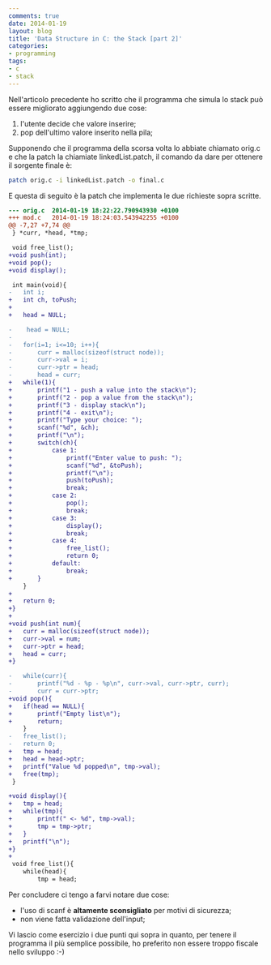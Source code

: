 ```yaml
---
comments: true
date: 2014-01-19
layout: blog
title: 'Data Structure in C: the Stack [part 2]'
categories:
- programming
tags:
- c
- stack
---
```


Nell'articolo precedente ho scritto che il programma che simula lo stack può essere migliorato aggiungendo due cose:

  1. l'utente decide che valore inserire;
  2. pop dell'ultimo valore inserito nella pila;

Supponendo che il programma della scorsa volta lo abbiate chiamato orig.c e che la patch la chiamiate linkedList.patch, il comando da dare per ottenere il sorgente finale è:
    
```sh
patch orig.c -i linkedList.patch -o final.c
```

E questa di seguito è la patch che implementa le due richieste sopra scritte.
    
```diff
--- orig.c	2014-01-19 18:22:22.790943930 +0100
+++ mod.c	2014-01-19 18:24:03.543942255 +0100
@@ -7,27 +7,74 @@
 } *curr, *head, *tmp;

 void free_list();
+void push(int);
+void pop();
+void display();

 int main(void){
-	int i;
+	int ch, toPush;
+	
+	head = NULL;

-    head = NULL;
-    
-	for(i=1; i<=10; i++){ 
-		curr = malloc(sizeof(struct node));
-		curr->val = i;
-		curr->ptr = head;
-		head = curr;
+	while(1){
+		printf("1 - push a value into the stack\n");
+		printf("2 - pop a value from the stack\n");
+		printf("3 - display stack\n");
+		printf("4 - exit\n");
+		printf("Type your choice: ");
+		scanf("%d", &ch);
+		printf("\n");
+		switch(ch){
+			case 1:
+				printf("Enter value to push: ");
+				scanf("%d", &toPush);
+				printf("\n");
+				push(toPush);
+				break;
+			case 2:
+				pop();
+				break;
+			case 3:
+				display();
+				break;
+			case 4:
+				free_list();
+				return 0;
+			default:
+				break;
+		}
 	}
+	
+	return 0;
+}
+
+void push(int num){
+	curr = malloc(sizeof(struct node));
+	curr->val = num;
+	curr->ptr = head;
+	head = curr;
+}

-	while(curr){
-		printf("%d - %p - %p\n", curr->val, curr->ptr, curr);
-		curr = curr->ptr;
+void pop(){
+	if(head == NULL){
+		printf("Empty list\n");
+		return;
 	}
-	free_list();
-	return 0;
+	tmp = head;
+	head = head->ptr;
+	printf("Value %d popped\n", tmp->val);
+	free(tmp);
 }

+void display(){
+	tmp = head;
+	while(tmp){
+		printf(" <- %d", tmp->val);
+		tmp = tmp->ptr;
+	}
+	printf("\n");
+}	
+
 void free_list(){
 	while(head){
 		tmp = head;
```

Per concludere ci tengo a farvi notare due cose:
	
  * l'uso di scanf è **altamente sconsigliato** per motivi di sicurezza;
  * non viene fatta validazione dell'input;

Vi lascio come esercizio i due punti qui sopra in quanto, per tenere il programma il più semplice possibile, ho preferito non essere troppo fiscale nello sviluppo :-)
